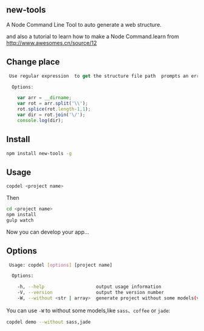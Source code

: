 ## new-tools
A Node Command Line Tool to auto generate a web structure.

and also a tutorial to learn how to make a Node Command.learn from http://www.awesomes.cn/source/12

## Change place
```generateStructure.js
 Use regular expression  to get the structure file path  prompts an error and solve the problem by changing the path.

  Options:

	var arr = __dirname;
	var rot = arr.split('\\');
	rot.splice(rot.length-1,1);
	var dir = rot.join('\/');
	console.log(dir);

```

## Install
```bash
npm install new-tools -g
```


## Usage
```bash
copdel <project name>
```

Then
```bash
cd <project name>
npm install
gulp watch
```

Now you can develop your app...

## Options
```bash
 Usage: copdel [options] [project name]

  Options:

    -h, --help                   output usage information
    -V, --version                output the version number
    -W, --without <str | array>  generate project without some models(value can be `sass`、`coffee`、`jade`)

```

You can use `-W` to  without some models,like `sass`、`coffee` or `jade`:
```bash
copdel demo --without sass,jade
```

